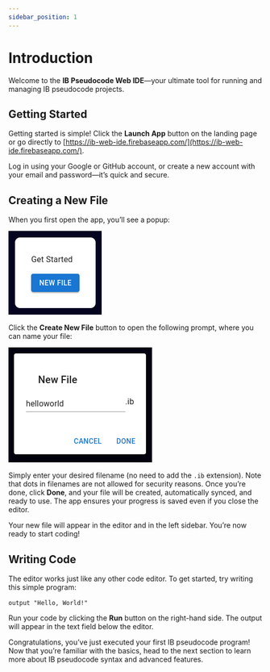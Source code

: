 ```yaml
---
sidebar_position: 1
---
```


# Introduction

Welcome to the **IB Pseudocode Web IDE**—your ultimate tool for running and managing IB pseudocode projects.

## Getting Started

Getting started is simple! Click the **Launch App** button on the landing page or go directly to [https://ib-web-ide.firebaseapp.com/](https://ib-web-ide.firebaseapp.com/).

Log in using your Google or GitHub account, or create a new account with your email and password—it’s quick and secure.

## Creating a New File

When you first open the app, you’ll see a popup:

![File Creation Prompt](img/get-started.png)

Click the **Create New File** button to open the following prompt, where you can name your file:

![New File Dialog](img/new-file.png)

Simply enter your desired filename (no need to add the `.ib` extension). Note that dots in filenames are not allowed for security reasons. Once you’re done, click **Done**, and your file will be created, automatically synced, and ready to use. The app ensures your progress is saved even if you close the editor.

Your new file will appear in the editor and in the left sidebar. You’re now ready to start coding!

## Writing Code

The editor works just like any other code editor. To get started, try writing this simple program:

```
output "Hello, World!"
```

Run your code by clicking the **Run** button on the right-hand side. The output will appear in the text field below the editor.

Congratulations, you’ve just executed your first IB pseudocode program! Now that you’re familiar with the basics, head to the next section to learn more about IB pseudocode syntax and advanced features.
